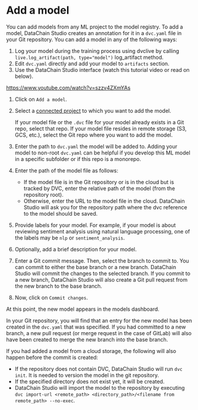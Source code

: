# Add a model

You can add models from any ML project to the model registry. To add a model,
DataChain Studio creates an annotation for it in a `dvc.yaml` file in your Git
repository. You can add a model in any of the following ways:

1. Log your model during the training process using dvclive by calling
   `live.log_artifact(path, type="model")` log_artifact method.
2. Edit `dvc.yaml` directly and add your model to `artifacts` section.
3. Use the DataChain Studio interface (watch this tutorial video or read on below).

https://www.youtube.com/watch?v=szzv4ZXmYAs

1. Click on `Add a model`.

2. Select a [connected project] to which you want to add the model.

   <admon>

   If your model file or the `.dvc` file for your model already exists in a Git
   repo, select that repo. If your model file resides in remote storage (S3,
   GCS, etc.), select the Git repo where you want to add the model.

   </admon>

3. Enter the path to `dvc.yaml` the model will be added to. Adding your model to
   non-root `dvc.yaml` can be helpful if you develop this ML model in a specific
   subfolder or if this repo is a monorepo.

4. Enter the path of the model file as follows:
   - If the model file is in the Git repository or is in the cloud but is
     tracked by DVC, enter the relative path of the model (from the repository
     root).
   - Otherwise, enter the URL to the model file in the cloud. DataChain Studio will
     ask you for the repository path where the dvc reference to the model should
     be saved.

5. Provide labels for your model. For example, if your model is about reviewing
   sentiment analysis using natural language processing, one of the labels may
   be `nlp` or `sentiment_analysis`.

6. Optionally, add a brief description for your model.

7. Enter a Git commit message. Then, select the branch to commit to. You can
   commit to either the base branch or a new branch. DataChain Studio will commit the
   changes to the selected branch. If you commit to a new branch, DataChain Studio
   will also create a Git pull request from the new branch to the base branch.

8. Now, click on `Commit changes`.

At this point, the new model appears in the models dashboard.

In your Git repository, you will find that an entry for the new model has been
created in the `dvc.yaml` that was specified. If you had committed to a new
branch, a new pull request (or merge request in the case of GitLab) will also
have been created to merge the new branch into the base branch.

If you had added a model from a cloud storage, the following will also happen
before the commit is created:

- If the repository does not contain DVC, DataChain Studio will run `dvc init`. It is
  needed to version the model in the git repository.
- If the specified directory does not exist yet, it will be created.
- DataChain Studio will import the model to the repository by executing
  `dvc import-url <remote_path> <directory_path>/<filename from remote_path> --no-exec`.

[connected project]: ../experiments/create-a-project.md
